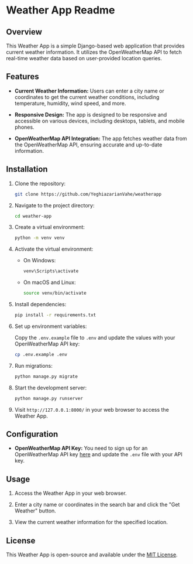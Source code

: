 # Weather App Readme

## Overview

This Weather App is a simple Django-based web application that provides current weather information. It utilizes the OpenWeatherMap API to fetch real-time weather data based on user-provided location queries.

## Features

- **Current Weather Information:** Users can enter a city name or coordinates to get the current weather conditions, including temperature, humidity, wind speed, and more.

- **Responsive Design:** The app is designed to be responsive and accessible on various devices, including desktops, tablets, and mobile phones.

- **OpenWeatherMap API Integration:** The app fetches weather data from the OpenWeatherMap API, ensuring accurate and up-to-date information.

## Installation

1. Clone the repository:

   ```bash
   git clone https://github.com/YeghiazarianVahe/weatherapp
   ```

2. Navigate to the project directory:

   ```bash
   cd weather-app
   ```

3. Create a virtual environment:

   ```bash
   python -m venv venv
   ```

4. Activate the virtual environment:

   - On Windows:

     ```bash
     venv\Scripts\activate
     ```

   - On macOS and Linux:

     ```bash
     source venv/bin/activate
     ```

5. Install dependencies:

   ```bash
   pip install -r requirements.txt
   ```

6. Set up environment variables:

   Copy the `.env.example` file to `.env` and update the values with your OpenWeatherMap API key:

   ```bash
   cp .env.example .env
   ```

7. Run migrations:

   ```bash
   python manage.py migrate
   ```

8. Start the development server:

   ```bash
   python manage.py runserver
   ```

9. Visit `http://127.0.0.1:8000/` in your web browser to access the Weather App.

## Configuration

- **OpenWeatherMap API Key:** You need to sign up for an OpenWeatherMap API key [here](https://openweathermap.org/appid) and update the `.env` file with your API key.

## Usage

1. Access the Weather App in your web browser.

2. Enter a city name or coordinates in the search bar and click the "Get Weather" button.

3. View the current weather information for the specified location.


## License

This Weather App is open-source and available under the [MIT License](LICENSE).

